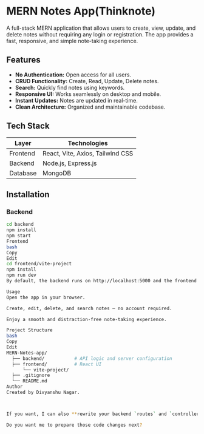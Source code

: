 # MERN Notes App(Thinknote)

A full-stack MERN application that allows users to create, view, update, and delete notes without requiring any login or registration. The app provides a fast, responsive, and simple note-taking experience.

## Features

- **No Authentication:** Open access for all users.
- **CRUD Functionality:** Create, Read, Update, Delete notes.
- **Search:** Quickly find notes using keywords.
- **Responsive UI:** Works seamlessly on desktop and mobile.
- **Instant Updates:** Notes are updated in real-time.
- **Clean Architecture:** Organized and maintainable codebase.

## Tech Stack

| Layer      | Technologies                               |
|------------|--------------------------------------------|
| Frontend   | React, Vite, Axios, Tailwind CSS           |
| Backend    | Node.js, Express.js                        |
| Database   | MongoDB                                    |

## Installation

### Backend
```bash
cd backend
npm install
npm start
Frontend
bash
Copy
Edit
cd frontend/vite-project
npm install
npm run dev
By default, the backend runs on http://localhost:5000 and the frontend runs on http://localhost:3000 (or your configured ports).

Usage
Open the app in your browser.

Create, edit, delete, and search notes — no account required.

Enjoy a smooth and distraction-free note-taking experience.

Project Structure
bash
Copy
Edit
MERN-Notes-app/
  ├── backend/           # API logic and server configuration
  ├── frontend/          # React UI
      └── vite-project/
  ├── .gitignore
  └── README.md
Author
Created by Divyanshu Nagar.



If you want, I can also **rewrite your backend `routes` and `controllers`** so they are completely free of authentication logic, matching this README. That way your repo and docs will be fully consistent.  

Do you want me to prepare those code changes next?

